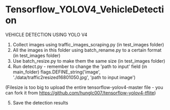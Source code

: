 # Tensorflow_YOLOV4_VehicleDetection

VEHICLE DETECTION USING YOLO V4

1. Collect images using traffic_images_scraping.py (in test_images folder)
2. All the images in this folder using batch_rename.py to a certain format (in test_images folder)
3. Use batch_resize.py to make them the same size (in test_images folder)
4. Run detect.py - remember to change the 'path to input' field (in main_folder)
flags.DEFINE_string('image', './data/traffic2resized16801050.jpg', 'path to input image')

(Filesize is too big to upload the entire tensorflow-yolov4-master file - you can fork it from https://github.com/hunglc007/tensorflow-yolov4-tflite)

5. Save the detection results
